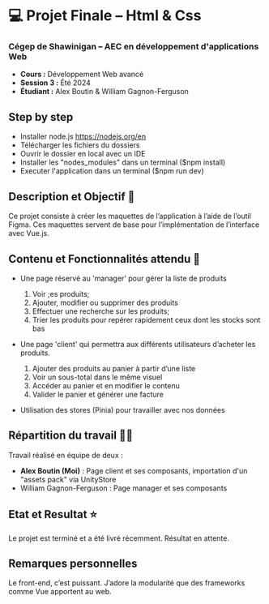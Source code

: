 # 💻 Projet Finale –  Html & Css

### Cégep de Shawinigan – AEC en développement d'applications Web  
- **Cours :** Développement Web avancé 
- **Session 3 :** Été 2024 
- **Étudiant :** Alex Boutin & William Gagnon-Ferguson

## Step by step
- Installer node.js https://nodejs.org/en
- Télécharger les fichiers du dossiers
- Ouvrir le dossier en local avec un IDE
- Installer les "nodes_modules" dans un terminal ($npm install)
- Executer l'application dans un terminal ($npm run dev)

## Description et Objectif 🎯

Ce projet consiste à créer les maquettes de l’application à l’aide de l’outil Figma.
Ces maquettes servent de base pour l’implémentation de l’interface avec Vue.js.

## Contenu et Fonctionnalités attendu 📝

- Une page réservé au 'manager' pour gérer la liste de produits
  1. Voir ;es produits; 
  2. Ajouter, modifier ou supprimer des produits
  3. Effectuer une recherche sur les produits; 
  4. Trier les produits pour repérer rapidement ceux dont les stocks sont bas

- Une page 'client' qui permettra aux différents utilisateurs d’acheter les produits.
  1. Ajouter des produits au panier à partir d’une liste
  2. Voir un sous-total dans le même visuel
  3. Accéder au panier et en modifier le contenu 
  4. Valider le panier et générer une facture

- Utilisation des stores (Pinia) pour travailler avec nos données

## Répartition du travail 👨‍💻
Travail réalisé en équipe de deux :
- **Alex Boutin (Moi)** : Page client et ses composants, importation d'un "assets pack" via UnityStore
- William Gagnon-Ferguson : Page manager et ses composants

## Etat et Resultat ⭐
Le projet est terminé et a été livré récemment. Résultat en attente.

## Remarques personnelles
Le front-end, c’est puissant. J’adore la modularité que des frameworks comme Vue apportent au web.